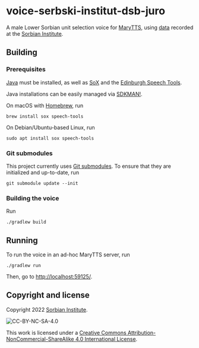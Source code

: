 voice-serbski-institut-dsb-juro
===============================

A male Lower Sorbian unit selection voice for [MaryTTS](http://mary.dfki.de/), using [data](https://github.com/marytts/serbski-institut-dsb-data) recorded at the [Sorbian Institute](https://www.serbski-institut.de/).

Building
--------

### Prerequisites

[Java](https://openjdk.org/) must be installed, as well as [SoX](https://sox.sourceforge.net/) and the [Edinburgh Speech Tools](https://www.cstr.ed.ac.uk/projects/speech_tools/).

Java installations can be easily managed via [SDKMAN!](https://sdkman.io/).

On macOS with [Homebrew](https://brew.sh/), run

    brew install sox speech-tools

On Debian/Ubuntu-based Linux, run

    sudo apt install sox speech-tools

### Git submodules

This project currently uses [Git submodules](https://git-scm.com/book/en/v2/Git-Tools-Submodules).
To ensure that they are initialized and up-to-date, run

    git submodule update --init

### Building the voice

Run

    ./gradlew build

Running
-------

To run the voice in an ad-hoc MaryTTS server, run

    ./gradlew run

Then, go to <http://localhost:59125/>.

Copyright and license
---------------------

Copyright 2022 [Sorbian Institute](https://www.serbski-institut.de/).

![CC-BY-NC-SA-4.0](https://mirrors.creativecommons.org/presskit/buttons/88x31/svg/by-nc-sa.svg)

This work is licensed under a [Creative Commons Attribution-NonCommercial-ShareAlike 4.0 International License](https://creativecommons.org/licenses/by-nc-sa/4.0/).
